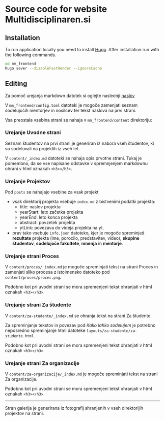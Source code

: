 # Source code for website Multidisciplinaren.si

## Installation

To run application locally you need to install [Hugo](https://gohugo.io/installation/).
After installation run with the following commands.

```bash
cd mm_frontend
hugo sever --disableFastRender --ignoreCache
```

## Editing

Za pomoč urejanja markdown datotek si oglejte naslednji [naslov](https://www.markdownguide.org/cheat-sheet/)

V `mm_frontend/config.toml` datoteki je mogoče zamenjati seznam
sodelujočih mentorjev in nosilcev ter tekst naslova na prvi strani.

Vsa preostala vsebina strani se nahaja v `mm_frontend/content` direktoriju:
### Urejanje Uvodne strani

Seznam študentov na prvi strani je generiran iz nabora vseh študentov, ki so sodelovali na projektih iz vseh let.

V `content/_index.md` datoteki se nahaja opis prvotne strani. Tukaj je pomembno, da se vse napisane odstavke v spremnjenjem
markdownu ohrani v html oznakah `<h3></h3>`.

### Urejanje Projektov

Pod `posts` se nahajajo vsebine za vsak projekt
- vsak direktorij projekta vsebuje `index.md` z bistvenimi podatki projekta:
  - title: naslov projekta
  - yearStart: leto začetka projekta
  - yearEnd: leto konca projekta
  - abstract: povzetek projekta
  - ytLink: povezava do videja projekta na yt.
- prav tako vsebuje `info.json` datoteko, kjer je mogoče spreminjati **rezultate** projekta (ime, porocilo, predstavitev, video), **skupine študentov**, **sodelujoče fakultete**, **mnenja** in **mentorje**.

### Urejanje strani Proces

V `content/proces/_index.md` je mogoče spreminjati tekst na strani Proces in zamenjati 
sliko procesa z istoimensko datoteko pod `content/proces/proces.png`.

Podobno kot pri uvodni strani se mora spremenjeni tekst ohranjati v html oznakah `<h3></h3>`.

### Urejanje strani Za študente

V `content/za-studente/_index.md` se ohranja tekst na strani Za študente. 

Za spreminjanje tekstov in povezav pod _Kako lahko sodelujem_ je potrebno neposredno spreminjanje html datoteke
`layouts/za-studente/za-studente.html`.

Podobno kot pri uvodni strani se mora spremenjeni tekst ohranjati v html oznakah `<h3></h3>`.

### Urejanje strani Za organizacije

V `content/za-organizacije/_index.md` je mogoče spreminjati tekst na strani Za organizacije.

Podobno kot pri uvodni strani se mora spremenjeni tekst ohranjati v html oznakah `<h3></h3>`.

---

Stran galerija je generirana iz fotografij shranjenih v vseh direktorijih projektov na strani.





